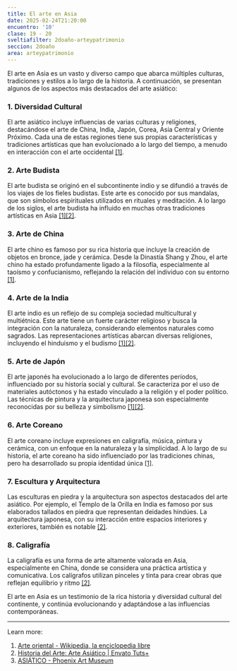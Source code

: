 ```yaml
---
title: El arte en Asia
date: 2025-02-24T21:20:00
encuentro: '10'
clase: 19 - 20
sveltiafilter: 2doaño-arteypatrimonio
seccion: 2doaño
area: arteypatrimonio
---
```

El arte en Asia es un vasto y diverso campo que abarca múltiples culturas, tradiciones y estilos a lo largo de la historia. A continuación, se presentan algunos de los aspectos más destacados del arte asiático:

### 1. Diversidad Cultural

El arte asiático incluye influencias de varias culturas y religiones, destacándose el arte de China, India, Japón, Corea, Asia Central y Oriente Próximo. Cada una de estas regiones tiene sus propias características y tradiciones artísticas que han evolucionado a lo largo del tiempo, a menudo en interacción con el arte occidental [[1]](https://es.wikipedia.org/wiki/Arte_oriental).

### 2. Arte Budista

El arte budista se originó en el subcontinente indio y se difundió a través de los viajes de los fieles budistas. Este arte es conocido por sus mandalas, que son símbolos espirituales utilizados en rituales y meditación. A lo largo de los siglos, el arte budista ha influido en muchas otras tradiciones artísticas en Asia [[1]](https://es.wikipedia.org/wiki/Arte_oriental)[[2]](https://design.tutsplus.com/es/articles/art-history-asian--cms-27815).

### 3. Arte de China

El arte chino es famoso por su rica historia que incluye la creación de objetos en bronce, jade y cerámica. Desde la Dinastía Shang y Zhou, el arte chino ha estado profundamente ligado a la filosofía, especialmente al taoísmo y confucianismo, reflejando la relación del individuo con su entorno [[1]](https://es.wikipedia.org/wiki/Arte_oriental).

### 4. Arte de la India

El arte indio es un reflejo de su compleja sociedad multicultural y multiétnica. Este arte tiene un fuerte carácter religioso y busca la integración con la naturaleza, considerando elementos naturales como sagrados. Las representaciones artísticas abarcan diversas religiones, incluyendo el hinduismo y el budismo [[1]](https://es.wikipedia.org/wiki/Arte_oriental)[[2]](https://design.tutsplus.com/es/articles/art-history-asian--cms-27815).

### 5. Arte de Japón

El arte japonés ha evolucionado a lo largo de diferentes períodos, influenciado por su historia social y cultural. Se caracteriza por el uso de materiales autóctonos y ha estado vinculado a la religión y el poder político. Las técnicas de pintura y la arquitectura japonesa son especialmente reconocidas por su belleza y simbolismo [[1]](https://es.wikipedia.org/wiki/Arte_oriental)[[2]](https://design.tutsplus.com/es/articles/art-history-asian--cms-27815).

### 6. Arte Coreano

El arte coreano incluye expresiones en caligrafía, música, pintura y cerámica, con un enfoque en la naturaleza y la simplicidad. A lo largo de su historia, el arte coreano ha sido influenciado por las tradiciones chinas, pero ha desarrollado su propia identidad única [[1]](https://es.wikipedia.org/wiki/Arte_oriental).

### 7. Escultura y Arquitectura

Las esculturas en piedra y la arquitectura son aspectos destacados del arte asiático. Por ejemplo, el Templo de la Orilla en India es famoso por sus elaborados tallados en piedra que representan deidades hindúes. La arquitectura japonesa, con su interacción entre espacios interiores y exteriores, también es notable [[2]](https://design.tutsplus.com/es/articles/art-history-asian--cms-27815).

### 8. Caligrafía

La caligrafía es una forma de arte altamente valorada en Asia, especialmente en China, donde se considera una práctica artística y comunicativa. Los calígrafos utilizan pinceles y tinta para crear obras que reflejan equilibrio y ritmo [[2]](https://design.tutsplus.com/es/articles/art-history-asian--cms-27815).

El arte en Asia es un testimonio de la rica historia y diversidad cultural del continente, y continúa evolucionando y adaptándose a las influencias contemporáneas.

---
Learn more:

1. [Arte oriental - Wikipedia, la enciclopedia libre](https://es.wikipedia.org/wiki/Arte_oriental)
2. [Historia del Arte: Arte Asiático | Envato Tuts+](https://design.tutsplus.com/es/articles/art-history-asian--cms-27815)
3. [ASIÁTICO - Phoenix Art Museum](https://phxart.org/es/arte/colecciones/asiatico/)
